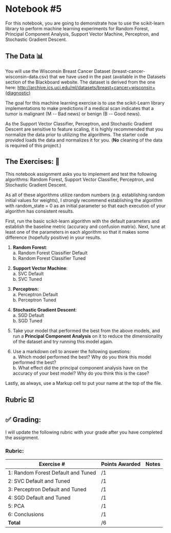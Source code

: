 # Notebook #5

For this notebook, you are going to demonstrate how to use the scikit-learn library to perform machine learning experiments for Random Forest, Principal Component Analysis, Support Vector Machine, Perceptron,  and Stochastic Gradient Descent.


## The Data :bar_chart: 
You will use the Wisconsin Breast Cancer Dataset (breast-cancer-wisconsin-data.csv) that we have used in the past (available in the Datasets section of the Blackboard website. The dataset is derived from the one here:  http://archive.ics.uci.edu/ml/datasets/breast+cancer+wisconsin+(diagnostic)

The goal for this machine learning exercise is to use the scikit-Learn library implementations to make predictions if a medical scan indicates that a tumor is malignant (M -- Bad news) or benign (B -- Good news).

As the Support Vector Classifier, Perceptron, and Stochastic Gradient Descent are sensitive to feature scaling, it is highly recommended that you normalize the data prior to utilizing the algorithms. The starter code provided loads the data and normalizes it for you. (**No** cleaning of the data is required of this project.)

## The Exercises: 💪
This notebook assignment asks you to implement and test the following algorithms:
Random Forest, Support Vector Classifier, Perceptron, and Stochastic Gradient Descent.

As all of these algorithms utilize random numbers (e.g. establishing random initial values for weights), I strongly recommend establishing the algorithm with random_state = 0 as an initial parameter so that each execution of your algorithm has consistent results. 

First, run the basic scikit-learn algorithm with the default parameters and establish the baseline metric (accuracy and confusion matrix). Next, tune at least one of the parameters in each algorithm so that it makes some difference (hopefully positive) in your results.
1.  **Random Forest**: <br>
    a. Random Forest Classifier Default <br>
    b. Random Forest Classifier Tuned <br>
2.  **Support Vector Machine**: <br>
    a. SVC Default <br>
    b. SVC Tuned <br>
3.  **Perceptron:**<br>
    a. Perceptron Default<br>
    b. Perceptron Tuned<br>
4.  **Stochastic Gradient Descent**:<br>
    a. SGD Default<br>
    b. SGD Tuned<br>

5. Take your model that performed the best from the above models, and run a **Principal Component Analysis** on it to reduce the dimensionality of the dataset and try running this model again. 

6. Use a markdown cell to answer the following questions: <br>
  a. Which model performed the best? Why do you think this model performed the best?<br>
  b. What effect did the principal component analysis have on the accuracy of your best model? Why do you think this is the case?<br>

Lastly, as always, use a Markup cell to put your name at the top of the file. 

## Rubric :ballot_box_with_check:

## :white_check_mark: Grading: 
I will update the following rubric with your grade after you have completed the assignment.
### Rubric:
| Exercise #            | Points Awarded | Notes |
| --------------------- | -------------------------- | ----- |
| 1: Random Forest Default and Tuned |        /1|    |
| 2: SVC Default and Tuned           |        /1|    |
| 3: Perceptron Default and Tuned    |        /1|    |
| 4: SGD Default and Tuned           |        /1|    |
| 5: PCA                             |        /1|    |
| 6: Conclusions                     |        /1|    |
| <b>Total                           |        /6| </b>   |
